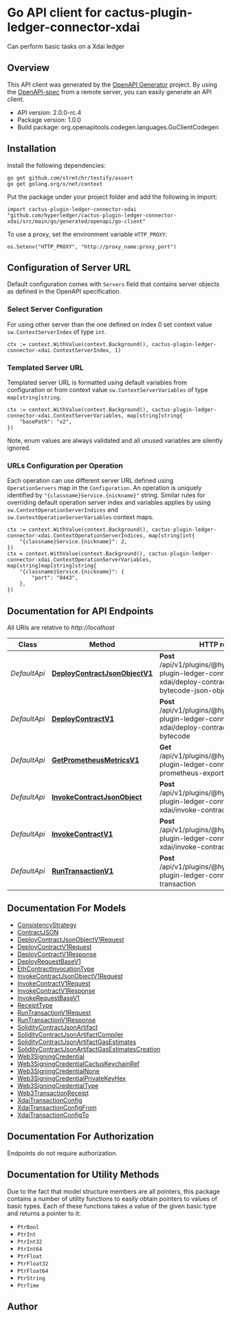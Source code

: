 # Go API client for cactus-plugin-ledger-connector-xdai

Can perform basic tasks on a Xdai ledger

## Overview
This API client was generated by the [OpenAPI Generator](https://openapi-generator.tech) project.  By using the [OpenAPI-spec](https://www.openapis.org/) from a remote server, you can easily generate an API client.

- API version: 2.0.0-rc.4
- Package version: 1.0.0
- Build package: org.openapitools.codegen.languages.GoClientCodegen

## Installation

Install the following dependencies:

```shell
go get github.com/stretchr/testify/assert
go get golang.org/x/net/context
```

Put the package under your project folder and add the following in import:

```golang
import cactus-plugin-ledger-connector-xdai "github.com/hyperledger/cactus-plugin-ledger-connector-xdai/src/main/go/generated/openapi/go-client"
```

To use a proxy, set the environment variable `HTTP_PROXY`:

```golang
os.Setenv("HTTP_PROXY", "http://proxy_name:proxy_port")
```

## Configuration of Server URL

Default configuration comes with `Servers` field that contains server objects as defined in the OpenAPI specification.

### Select Server Configuration

For using other server than the one defined on index 0 set context value `sw.ContextServerIndex` of type `int`.

```golang
ctx := context.WithValue(context.Background(), cactus-plugin-ledger-connector-xdai.ContextServerIndex, 1)
```

### Templated Server URL

Templated server URL is formatted using default variables from configuration or from context value `sw.ContextServerVariables` of type `map[string]string`.

```golang
ctx := context.WithValue(context.Background(), cactus-plugin-ledger-connector-xdai.ContextServerVariables, map[string]string{
	"basePath": "v2",
})
```

Note, enum values are always validated and all unused variables are silently ignored.

### URLs Configuration per Operation

Each operation can use different server URL defined using `OperationServers` map in the `Configuration`.
An operation is uniquely identified by `"{classname}Service.{nickname}"` string.
Similar rules for overriding default operation server index and variables applies by using `sw.ContextOperationServerIndices` and `sw.ContextOperationServerVariables` context maps.

```golang
ctx := context.WithValue(context.Background(), cactus-plugin-ledger-connector-xdai.ContextOperationServerIndices, map[string]int{
	"{classname}Service.{nickname}": 2,
})
ctx = context.WithValue(context.Background(), cactus-plugin-ledger-connector-xdai.ContextOperationServerVariables, map[string]map[string]string{
	"{classname}Service.{nickname}": {
		"port": "8443",
	},
})
```

## Documentation for API Endpoints

All URIs are relative to *http://localhost*

Class | Method | HTTP request | Description
------------ | ------------- | ------------- | -------------
*DefaultApi* | [**DeployContractJsonObjectV1**](docs/DefaultApi.md#deploycontractjsonobjectv1) | **Post** /api/v1/plugins/@hyperledger/cactus-plugin-ledger-connector-xdai/deploy-contract-solidity-bytecode-json-object | Deploys the bytecode of a Solidity contract.
*DefaultApi* | [**DeployContractV1**](docs/DefaultApi.md#deploycontractv1) | **Post** /api/v1/plugins/@hyperledger/cactus-plugin-ledger-connector-xdai/deploy-contract-solidity-bytecode | Deploys the bytecode of a Solidity contract.
*DefaultApi* | [**GetPrometheusMetricsV1**](docs/DefaultApi.md#getprometheusmetricsv1) | **Get** /api/v1/plugins/@hyperledger/cactus-plugin-ledger-connector-xdai/get-prometheus-exporter-metrics | Get the Prometheus Metrics
*DefaultApi* | [**InvokeContractJsonObject**](docs/DefaultApi.md#invokecontractjsonobject) | **Post** /api/v1/plugins/@hyperledger/cactus-plugin-ledger-connector-xdai/invoke-contract-json-object | Invokes a contract on a besu ledger
*DefaultApi* | [**InvokeContractV1**](docs/DefaultApi.md#invokecontractv1) | **Post** /api/v1/plugins/@hyperledger/cactus-plugin-ledger-connector-xdai/invoke-contract | Invokes a contract on a xdai ledger
*DefaultApi* | [**RunTransactionV1**](docs/DefaultApi.md#runtransactionv1) | **Post** /api/v1/plugins/@hyperledger/cactus-plugin-ledger-connector-xdai/run-transaction | Executes a transaction on a xdai ledger


## Documentation For Models

 - [ConsistencyStrategy](docs/ConsistencyStrategy.md)
 - [ContractJSON](docs/ContractJSON.md)
 - [DeployContractJsonObjectV1Request](docs/DeployContractJsonObjectV1Request.md)
 - [DeployContractV1Request](docs/DeployContractV1Request.md)
 - [DeployContractV1Response](docs/DeployContractV1Response.md)
 - [DeployRequestBaseV1](docs/DeployRequestBaseV1.md)
 - [EthContractInvocationType](docs/EthContractInvocationType.md)
 - [InvokeContractJsonObjectV1Request](docs/InvokeContractJsonObjectV1Request.md)
 - [InvokeContractV1Request](docs/InvokeContractV1Request.md)
 - [InvokeContractV1Response](docs/InvokeContractV1Response.md)
 - [InvokeRequestBaseV1](docs/InvokeRequestBaseV1.md)
 - [ReceiptType](docs/ReceiptType.md)
 - [RunTransactionV1Request](docs/RunTransactionV1Request.md)
 - [RunTransactionV1Response](docs/RunTransactionV1Response.md)
 - [SolidityContractJsonArtifact](docs/SolidityContractJsonArtifact.md)
 - [SolidityContractJsonArtifactCompiler](docs/SolidityContractJsonArtifactCompiler.md)
 - [SolidityContractJsonArtifactGasEstimates](docs/SolidityContractJsonArtifactGasEstimates.md)
 - [SolidityContractJsonArtifactGasEstimatesCreation](docs/SolidityContractJsonArtifactGasEstimatesCreation.md)
 - [Web3SigningCredential](docs/Web3SigningCredential.md)
 - [Web3SigningCredentialCactusKeychainRef](docs/Web3SigningCredentialCactusKeychainRef.md)
 - [Web3SigningCredentialNone](docs/Web3SigningCredentialNone.md)
 - [Web3SigningCredentialPrivateKeyHex](docs/Web3SigningCredentialPrivateKeyHex.md)
 - [Web3SigningCredentialType](docs/Web3SigningCredentialType.md)
 - [Web3TransactionReceipt](docs/Web3TransactionReceipt.md)
 - [XdaiTransactionConfig](docs/XdaiTransactionConfig.md)
 - [XdaiTransactionConfigFrom](docs/XdaiTransactionConfigFrom.md)
 - [XdaiTransactionConfigTo](docs/XdaiTransactionConfigTo.md)


## Documentation For Authorization

Endpoints do not require authorization.


## Documentation for Utility Methods

Due to the fact that model structure members are all pointers, this package contains
a number of utility functions to easily obtain pointers to values of basic types.
Each of these functions takes a value of the given basic type and returns a pointer to it:

* `PtrBool`
* `PtrInt`
* `PtrInt32`
* `PtrInt64`
* `PtrFloat`
* `PtrFloat32`
* `PtrFloat64`
* `PtrString`
* `PtrTime`

## Author




